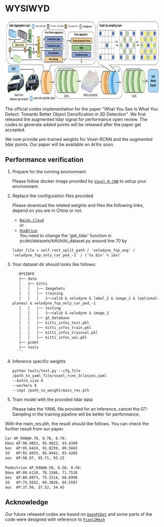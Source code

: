 # WYSIWYD

<p align="center"> <img src='docs/Overall.png' align="center" height="270px"> </p>
The official codes implementation for the paper 
"What You See Is What You Detect: Towards Better Object Densification in 3D Detection".
We first released the augmented lidar signal for performance open review. 
The codes to generate added points will be released after the paper get accepted.

We now provide pre-trained weights for Voxel-RCNN and the augmented lidar points.
Our paper will be available on ArXiv soon.

## Performance verification
1.  Prepare for the running environment. 

    Please follow docker image provided by [`Voxel-R-CNN`](https://github.com/djiajunustc/Voxel-R-CNN) to setup your environment.

2. Replace the configuration files provided 

    Please download the related weights and files the following links, depend on you are in China or not. 
    - [`Baidu Cloud`](https://pan.baidu.com/s/1Fr8WHcjjLmLLohcSCXIGhQ?pwd=hqtc)  
   or 
    - [`OneDrive`](https://uottawa-my.sharepoint.com/personal/tliu157_uottawa_ca/_layouts/15/guestaccess.aspx?share=Eo3E71Zo0mhDlvNuGHFGeygB8ZxNgMXufEbYfTRBdhmn_A&e=6H02Hp)  
    You need to change the 'get_lidar' function in pcdet/datasets/kitti/kitti_dataset.py around line 70 by
    ```
   lidar_file = self.root_split_path / 'velodyne_fop_aug' / 'velodyne_fop_only_car_ped_-1' / ('%s.bin' % idx)
   ```
3. Your dataset dir should looks like follows:
     ```
        WYSIWYD
        ├── data
        │   ├── kitti
        │   │   │── ImageSets
        │   │   │── training
        │   │   │   ├──calib & velodyne & label_2 & image_2 & (optional: planes) & velodyne_fop_only_car_ped_-1
        │   │   │── testing
        │   │   │   ├──calib & velodyne & image_2
        │   │   │── gt_database
        │   │   │── kitti_infos_test.pkl
        │   │   │── kitti_infos_train.pkl
        │   │   │── kitti_infos_trainval.pkl
        │   │   │── kitti_infos_val.pkl
        ├── pcdet
        ├── tools
       ```
4. Inference specific weights
    ```
   python tools/test.py --cfg_file /path_to_yaml_file/voxel_rcnn_3classes.yaml
    --batch_size 8
    --workers 8
    --ckpt /path_to_weight/main_res.pth
   ```

5. Train model with the provided lidar data

    Please take the YAML file provided for an inference, cancel the GT-Sampling in the training pipeline will
    be better for performance.

With the main_res.pth, the result should like follows. You can check the further result from our paper.
```
Car AP_R40@0.70, 0.70, 0.70:
bbox AP:98.9053, 95.9023, 93.4399
bev  AP:95.6424, 91.8239, 89.5842
3d   AP:92.6015, 85.8442, 83.4265
aos  AP:98.87, 95.71, 93.15

Pedestrian AP_R40@0.50, 0.50, 0.50:
bbox AP:80.4118, 78.1586, 71.7518
bev  AP:80.0973, 75.2514, 68.6998
3d   AP:75.5632, 69.3826, 64.5597
aos  AP:37.56, 37.52, 34.45
```

## Acknowledge
Our future released codes are based on [`OpenPCDet`](https://github.com/open-mmlab/OpenPCDet) 
and some parts of the code were designed with reference to [`Pixel2Mesh`](https://github.com/nywang16/Pixel2Mesh)